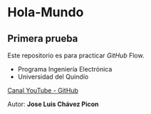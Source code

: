 # Hola-Mundo
## Primera prueba
Este repositorio es para practicar _GitHub_ Flow.

* Programa Ingeniería Electrónica
* Universidad del Quindío

[Canal YouTube - GitHub](https://www.youtube.com/GitHub)

Autor:
**Jose Luis Chávez Picon**
